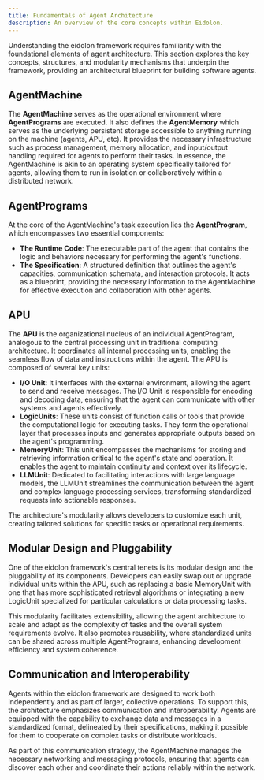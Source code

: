 ```yaml
---
title: Fundamentals of Agent Architecture
description: An overview of the core concepts within Eidolon.
---
```


Understanding the eidolon framework requires familiarity with the foundational elements of agent architecture. This section explores the key concepts, structures, and modularity mechanisms that underpin the framework, providing an architectural
blueprint for building software agents.

## AgentMachine

The **AgentMachine** serves as the operational environment where **AgentPrograms** are executed. It also defines the **AgentMemory** which serves as the underlying persistent storage accessible to anything running on the machine (agents, APU, etc). It provides the necessary infrastructure such as process management, memory allocation, and input/output handling required for agents to perform their
tasks. In essence, the AgentMachine is akin to an operating system specifically tailored for agents, allowing them to run in isolation or collaboratively within a distributed network.

## AgentPrograms

At the core of the AgentMachine's task execution lies the **AgentProgram**, which encompasses two essential components:

- **The Runtime Code**: The executable part of the agent that contains the logic and behaviors necessary for performing the agent's functions.
- **The Specification**: A structured definition that outlines the agent's capacities, communication schemata, and interaction protocols. It acts as a blueprint, providing the necessary information to the AgentMachine for effective execution and
  collaboration with other agents.

## APU

The **APU** is the organizational nucleus of an individual AgentProgram, analogous to the central processing unit in traditional computing architecture. It coordinates all internal processing units, enabling the seamless flow of data and
instructions within the agent. The APU is composed of several key units:

- **I/O Unit**: It interfaces with the external environment, allowing the agent to send and receive messages. The I/O Unit is responsible for encoding and decoding data, ensuring that the agent can communicate with other systems and agents
  effectively.
- **LogicUnits**: These units consist of function calls or tools that provide the computational logic for executing tasks. They form the operational layer that processes inputs and generates appropriate outputs based on the agent's programming.
- **MemoryUnit**: This unit encompasses the mechanisms for storing and retrieving information critical to the agent's state and operation. It enables the agent to maintain continuity and context over its lifecycle.
- **LLMUnit**: Dedicated to facilitating interactions with large language models, the LLMUnit streamlines the communication between the agent and complex language processing services, transforming standardized requests into actionable responses.

The architecture's modularity allows developers to customize each unit, creating tailored solutions for specific tasks or operational requirements.

## Modular Design and Pluggability

One of the eidolon framework's central tenets is its modular design and the pluggability of its components. Developers can easily swap out or upgrade individual units within the APU, such as replacing a basic MemoryUnit with one that has more
sophisticated retrieval algorithms or integrating a new LogicUnit specialized for particular calculations or data processing tasks.

This modularity facilitates extensibility, allowing the agent architecture to scale and adapt as the complexity of tasks and the overall system requirements evolve. It also promotes reusability, where standardized units can be shared across multiple
AgentPrograms, enhancing development efficiency and system coherence.

## Communication and Interoperability

Agents within the eidolon framework are designed to work both independently and as part of larger, collective operations. To support this, the architecture emphasizes communication and interoperability. Agents are equipped with the capability to
exchange data and messages in a standardized format, delineated by their specifications, making it possible for them to cooperate on complex tasks or distribute workloads.

As part of this communication strategy, the AgentMachine manages the necessary networking and messaging protocols, ensuring that agents can discover each other and coordinate their actions reliably within the network.
